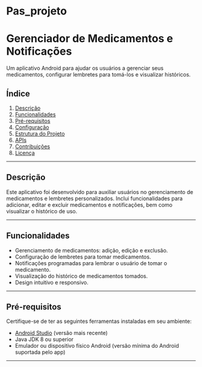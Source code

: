 # Pas_projeto
# **Gerenciador de Medicamentos e Notificações**

Um aplicativo Android para ajudar os usuários a gerenciar seus medicamentos, configurar lembretes para tomá-los e visualizar históricos.

## **Índice**

1. [Descrição](#descrição)
2. [Funcionalidades](#funcionalidades)
3. [Pré-requisitos](#pré-requisitos)
4. [Configuração](#configuração)
5. [Estrutura do Projeto](#estrutura-do-projeto)
6. [APIs](#apis)
7. [Contribuições](#contribuições)
8. [Licença](#licença)

---

## **Descrição**

Este aplicativo foi desenvolvido para auxiliar usuários no gerenciamento de medicamentos e lembretes personalizados. Inclui funcionalidades para adicionar, editar e excluir medicamentos e notificações, bem como visualizar o histórico de uso.

---

## **Funcionalidades**

- Gerenciamento de medicamentos: adição, edição e exclusão.
- Configuração de lembretes para tomar medicamentos.
- Notificações programadas para lembrar o usuário de tomar o medicamento.
- Visualização do histórico de medicamentos tomados.
- Design intuitivo e responsivo.

---

## **Pré-requisitos**

Certifique-se de ter as seguintes ferramentas instaladas em seu ambiente:

- [Android Studio](https://developer.android.com/studio) (versão mais recente)
- Java JDK 8 ou superior
- Emulador ou dispositivo físico Android (versão mínima do Android suportada pelo app)

---
